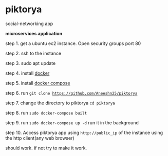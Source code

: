 # piktorya
social-networking app

<b>microservices application</b>

step 1. get a ubuntu ec2 instance. Open security groups port 80

step 2. ssh to the instance

step 3. sudo apt update

step 4. install <a href="https://docs.docker.com/install/linux/docker-ce/ubuntu/" target="_blank">docker</a>

step 5. install <a href="https://docs.docker.com/compose/install/" target="_blank">docker compose</a>

step 6. run <code>git clone https://github.com/Aneeshn25/piktorya</code>
        
step 7. change the directory to piktorya <code>cd piktorya</code>

step 8. run <code>sudo docker-compose built</code>

step 9. run <code>sudo docker-compose up -d</code> run it in the background

step 10. Access piktorya app using <code>http://public_ip</code> of the instance using the http client(any web browser)

should work. if not try to make it work.
